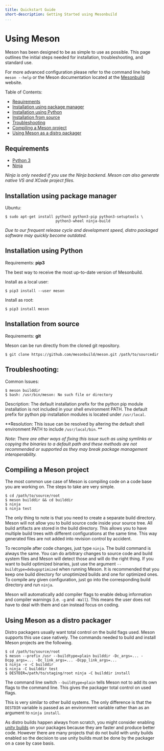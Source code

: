 ```yaml
---
title: Quickstart Guide
short-description: Getting Started using Mesonbuild
...
```


# Using Meson

Meson has been designed to be as simple to use as possible. This page
outlines the initial steps needed for installation, troubleshooting,
and standard use. 

For more advanced configuration please refer to the command line help `meson --help` 
or the Meson documentation located at the [Mesonbuild](https://mesonbuild.com) website.

Table of Contents:
* [Requirements](#requirements)
* [Installation using package manager](#installation-using-package-manager)
* [Installation using Python](#installation-using-python)
* [Installation from source](#installation-from-source)
* [Troubleshooting](#troubleshooting)
* [Compiling a Meson project](#compiling-a-meson-project)
* [Using Meson as a distro packager](#using-meson-as-a-distro-packager)

Requirements
--

* [Python 3](https://python.org)
* [Ninja](https://github.com/ninja-build/ninja/)

*Ninja is only needed if you use the Ninja backend. Meson can also
generate native VS and XCode project files.*


Installation using package manager
--

Ubuntu:

```console
$ sudo apt-get install python3 python3-pip python3-setuptools \
                       python3-wheel ninja-build
```
*Due to our frequent release cycle and development speed, distro packaged software may quickly become outdated.*  

Installation using Python
--
Requirements: **pip3** 

The best way to receive the most up-to-date version of Mesonbuild. 

Install as a local user:
```console
$ pip3 install --user meson
```
Install as root:
```console
$ pip3 install meson
```

Installation from source
--
Requirements: **git**

Meson can be run directly from the cloned git repository.

```console
$ git clone https://github.com/mesonbuild/meson.git /path/to/sourcedir
```
Troubleshooting:
--
Common Issues:
```console
$ meson builddir
$ bash: /usr/bin/meson: No such file or directory
```
Description: The default installation prefix for the python pip module installation is not included in your shell environment PATH. The default prefix for python pip installation modules is located under ``/usr/local``.

**Resolution: 
This issue can be resolved by altering the default shell environment PATH to include ``/usr/local/bin``. **

*Note: There are other ways of fixing this issue such as using symlinks or copying the binaries to a default path and these methods are not recommended or supported as they may break package management interoperability.*


Compiling a Meson project
--

The most common use case of Meson is compiling code on a code base you
are working on. The steps to take are very simple.

```console
$ cd /path/to/source/root
$ meson builddir && cd builddir
$ ninja
$ ninja test
```

The only thing to note is that you need to create a separate build
directory. Meson will not allow you to build source code inside your
source tree. All build artifacts are stored in the build
directory. This allows you to have multiple build trees with different
configurations at the same time. This way generated files are not
added into revision control by accident.

To recompile after code changes, just type `ninja`. The build command
is always the same. You can do arbitrary changes to source code and
build system files and Meson will detect those and will do the right
thing. If you want to build optimized binaries, just use the argument
`--buildtype=debugoptimized` when running Meson. It is recommended
that you keep one build directory for unoptimized builds and one for
optimized ones. To compile any given configuration, just go into the
corresponding build directory and run `ninja`.

Meson will automatically add compiler flags to enable debug
information and compiler warnings (i.e. `-g` and `-Wall`). This means
the user does not have to deal with them and can instead focus on
coding.

Using Meson as a distro packager
--

Distro packagers usually want total control on the build flags
used. Meson supports this use case natively. The commands needed to
build and install Meson projects are the following.

```console
$ cd /path/to/source/root
$ meson --prefix /usr --buildtype=plain builddir -Dc_args=... -Dcpp_args=... -Dc_link_args=... -Dcpp_link_args=...
$ ninja -v -C builddir
$ ninja -C builddir test
$ DESTDIR=/path/to/staging/root ninja -C builddir install
```

The command line switch `--buildtype=plain` tells Meson not to add its
own flags to the command line. This gives the packager total control
on used flags.

This is very similar to other build systems. The only difference is
that the `DESTDIR` variable is passed as an environment variable
rather than as an argument to `ninja install`.

As distro builds happen always from scratch, you might consider
enabling [unity builds](Unity-builds.md) on your packages because they
are faster and produce better code. However there are many projects
that do not build with unity builds enabled so the decision to use
unity builds must be done by the packager on a case by case basis.
